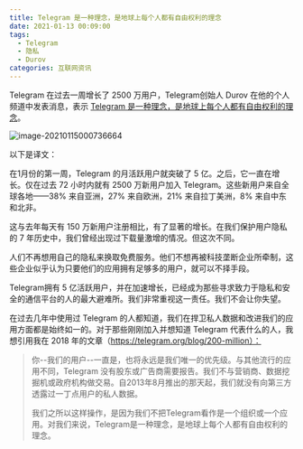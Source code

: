 ```yaml
---
title: Telegram 是一种理念，是地球上每个人都有自由权利的理念
date: 2021-01-13 00:09:00
tags: 
  - Telegram
  - 隐私
  - Durov
categories: 互联网资讯
---
```


Telegram 在过去一周增长了 2500 万用户，Telegram创始人 Durov 在他的个人频道中发表消息，表示 [Telegram 是一种理念，是地球上每个人都有自由权利的理念](https://t.me/durov/147)。

![image-20210115000736664](https://mayandev.oss-cn-hangzhou.aliyuncs.com/uPic/image-20210115000736664.png)

以下是译文：

在1月份的第一周，Telegram 的月活跃用户就突破了 5 亿。之后，它一直在增长。仅在过去 72 小时内就有 2500 万新用户加入 Telegram。这些新用户来自全球各地——38% 来自亚洲，27% 来自欧洲，21% 来自拉丁美洲，8% 来自中东和北非。

这与去年每天有 150 万新用户注册相比，有了显著的增长。在我们保护用户隐私的 7 年历史中，我们曾经出现过下载量激增的情况。但这次不同。

人们不再想用自己的隐私来换取免费服务。他们不想再被科技垄断企业所牵制，这些企业似乎认为只要他们的应用拥有足够多的用户，就可以不择手段。

Telegram拥有 5 亿活跃用户，并在加速增长，已经成为那些寻求致力于隐私和安全的通信平台的人的最大避难所。我们非常重视这一责任。我们不会让你失望。

在过去几年中使用过 Telegram 的人都知道，我们在捍卫私人数据和改进我们的应用方面都是始终如一的。对于那些刚刚加入并想知道 Telegram 代表什么的人，我想引用我在 2018 年的文章（https://telegram.org/blog/200-million）：


> 你--我们的用户--一直是，也将永远是我们唯一的优先级。与其他流行的应用不同，Telegram 没有股东或广告商需要报告。我们不与营销商、数据挖掘机或政府机构做交易。自2013年8月推出的那天起，我们就没有向第三方透露过一丁点用户的私人数据。
> 
> 我们之所以这样操作，是因为我们不把Telegram看作是一个组织或一个应用。对我们来说，Telegram是一种理念，是地球上每个人都有自由权利的理念。

